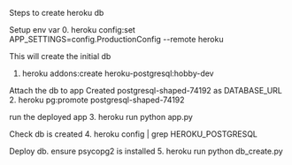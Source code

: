 Steps to create heroku db

Setup env var
0. heroku config:set APP_SETTINGS=config.ProductionConfig --remote heroku

This will create the initial db
1. heroku addons:create heroku-postgresql:hobby-dev

Attach the db to app
Created postgresql-shaped-74192 as DATABASE_URL
2. heroku pg:promote postgresql-shaped-74192

run the deployed app
3. heroku run python app.py   


Check db is created
4. heroku config | grep HEROKU_POSTGRESQL

Deploy db. ensure psycopg2 is installed
5. heroku run python db_create.py
